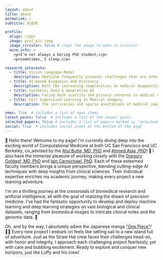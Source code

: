 ```yaml
---
layout: about
title: about
permalink: /
subtitle: 孙圣桓

profile:
  align: right
  image: prof_pic.jpeg
  image_circular: false # crops the image to make it circular
  more_info: >
    <p>I'm not always a boring PhD student;</p>
    <p>sometimes, I sleep.</p>

research_interests:
  - title: Vision Language Model
    description: Medicine frequently presents challenges that are inherently multi-modal, requiring both textual and visual understanding. My research in Vision Language Modeling seeks to enhance the AI's capability to interpret and act upon complex medical scenarios presented through images and textual prompts. Beyond this, I'm delving into building clinician trust in AI through transparent and reliable model behaviors.
  - title: AI-based Diagnosis and Discovery
    description: With the increasing complexities in medical diagnostics, I'm investigating the potential of AI to match or even surpass clinician accuracy in certain diagnostic tasks. My recent endeavors have led to the development of advanced tools tailored for leukemia detection and diagnosis, offering promising avenues for rapid and accurate disease identification.
  - title: Synthetic Data & Generative AI
    description: Facing both scarcity and privacy concerns in medical data, I view synthetic data as a transformative solution. Yet, its true potential is unlocked only when meeting clinical standards. I've pioneered human-in-the-loop techniques to achieve this, and I'm enthusiastic about pushing boundaries in this domain further.
  - title: Self Supervised Learning in Medical Imagery
    description: The intricacies and sparse annotations of medical imaging demand an approach beyond traditional supervised techniques. Venturing into self-supervised learning, I'm delving into the potential of discerning complex patterns in the absence of annotations. My interest lies in developing robust representation learning techniques, which can serve as a foundational bedrock when bridging image modality with other modalities such as clinical notes, electronic health records, genomic sequences, and wearable device data.

news: True  # includes a list of news items
latest_posts: false  # includes a list of the newest posts
selected_papers: false # includes a list of papers marked as "selected={true}"
social: true  # includes social icons at the bottom of the page
---
```

🚀 Hello there! Welcome to my page! I'm currently diving deep into the exciting world of Computational Medicine at both UC San Francisco and UC Berkeley, co_advised by the [Atul Butte, MD, PhD](https://profiles.ucsf.edu/atul.butte) and [Ahmed Alaa, PhD](https://ahmedmalaa.github.io/)! 🌟 I also have the immense pleasure of working closely with the [Gregory Goldgof, MD, PhD](https://www.mskcc.org/cancer-care/doctors/gregory-goldgof) and [Iain Carmichael, PhD](https://idc9.github.io/). Each of these esteemed faculty members brings a unique perspective, blending cutting-edge AI techniques with deep insights from clinical sciences. Their individual expertise enriches my academic journey, making every project a new learning adventure.

I'm on a thrilling journey at the crossroads of biomedical research and artificial intelligence, all with the goal of realizing the dream of precision medicine. I've had the fantastic opportunity to develop and deploy machine learning and deep learning strategies on vast biological and clinical datasets, ranging from biomedical images to intricate clinical notes and the genomic data. 🎉

Oh, and by the way, I absolutely adore the Japanese manga ["One Piece"](https://en.wikipedia.org/wiki/One_Piece)! 🏴‍☠️ Every new project I embark on feels like setting sail to a new island full of adventure. Just as the Straw Hat crew faces their challenges head-on, with honor and integrity, I approach each challenging project fearlessly, yet with care and bubbling excitement. Ready to explore and conquer new horizons, just like Luffy and his crew!

